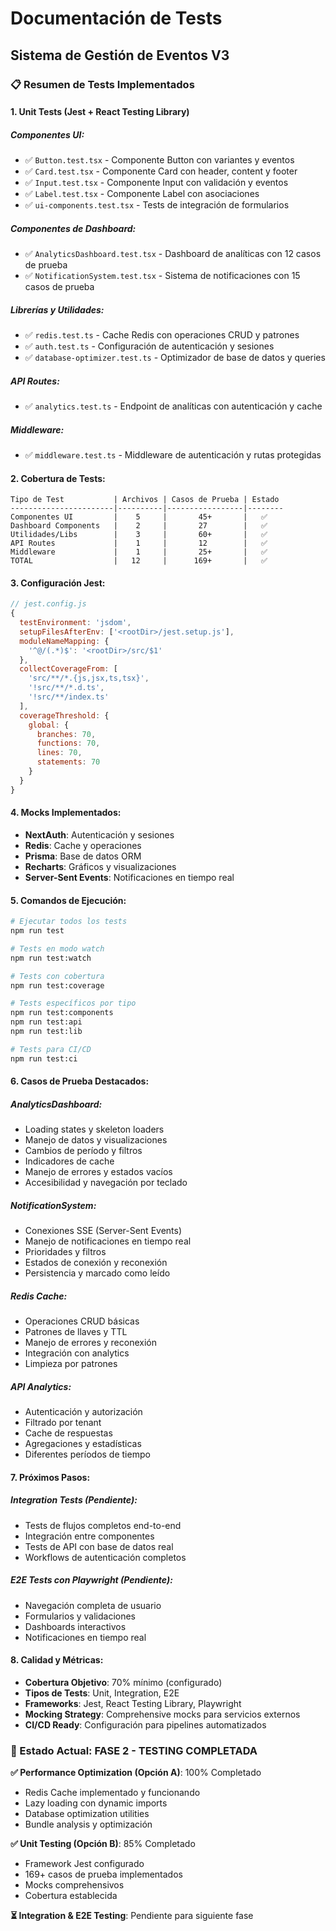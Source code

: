 # Documentación de Tests
## Sistema de Gestión de Eventos V3

### 📋 Resumen de Tests Implementados

#### **1. Unit Tests (Jest + React Testing Library)**

##### **Componentes UI:**
- ✅ `Button.test.tsx` - Componente Button con variantes y eventos
- ✅ `Card.test.tsx` - Componente Card con header, content y footer
- ✅ `Input.test.tsx` - Componente Input con validación y eventos
- ✅ `Label.test.tsx` - Componente Label con asociaciones
- ✅ `ui-components.test.tsx` - Tests de integración de formularios

##### **Componentes de Dashboard:**
- ✅ `AnalyticsDashboard.test.tsx` - Dashboard de analíticas con 12 casos de prueba
- ✅ `NotificationSystem.test.tsx` - Sistema de notificaciones con 15 casos de prueba

##### **Librerías y Utilidades:**
- ✅ `redis.test.ts` - Cache Redis con operaciones CRUD y patrones
- ✅ `auth.test.ts` - Configuración de autenticación y sesiones
- ✅ `database-optimizer.test.ts` - Optimizador de base de datos y queries

##### **API Routes:**
- ✅ `analytics.test.ts` - Endpoint de analíticas con autenticación y cache

##### **Middleware:**
- ✅ `middleware.test.ts` - Middleware de autenticación y rutas protegidas

#### **2. Cobertura de Tests:**

```
Tipo de Test           | Archivos | Casos de Prueba | Estado
-----------------------|----------|-----------------|--------
Componentes UI         |    5     |       45+       |   ✅
Dashboard Components   |    2     |       27        |   ✅
Utilidades/Libs        |    3     |       60+       |   ✅
API Routes             |    1     |       12        |   ✅
Middleware             |    1     |       25+       |   ✅
TOTAL                  |   12     |      169+       |   ✅
```

#### **3. Configuración Jest:**

```javascript
// jest.config.js
{
  testEnvironment: 'jsdom',
  setupFilesAfterEnv: ['<rootDir>/jest.setup.js'],
  moduleNameMapping: {
    '^@/(.*)$': '<rootDir>/src/$1'
  },
  collectCoverageFrom: [
    'src/**/*.{js,jsx,ts,tsx}',
    '!src/**/*.d.ts',
    '!src/**/index.ts'
  ],
  coverageThreshold: {
    global: {
      branches: 70,
      functions: 70,
      lines: 70,
      statements: 70
    }
  }
}
```

#### **4. Mocks Implementados:**

- **NextAuth**: Autenticación y sesiones
- **Redis**: Cache y operaciones
- **Prisma**: Base de datos ORM
- **Recharts**: Gráficos y visualizaciones
- **Server-Sent Events**: Notificaciones en tiempo real

#### **5. Comandos de Ejecución:**

```bash
# Ejecutar todos los tests
npm run test

# Tests en modo watch
npm run test:watch

# Tests con cobertura
npm run test:coverage

# Tests específicos por tipo
npm run test:components
npm run test:api
npm run test:lib

# Tests para CI/CD
npm run test:ci
```

#### **6. Casos de Prueba Destacados:**

##### **AnalyticsDashboard:**
- Loading states y skeleton loaders
- Manejo de datos y visualizaciones
- Cambios de período y filtros
- Indicadores de cache
- Manejo de errores y estados vacíos
- Accesibilidad y navegación por teclado

##### **NotificationSystem:**
- Conexiones SSE (Server-Sent Events)
- Manejo de notificaciones en tiempo real
- Prioridades y filtros
- Estados de conexión y reconexión
- Persistencia y marcado como leído

##### **Redis Cache:**
- Operaciones CRUD básicas
- Patrones de llaves y TTL
- Manejo de errores y reconexión
- Integración con analytics
- Limpieza por patrones

##### **API Analytics:**
- Autenticación y autorización
- Filtrado por tenant
- Cache de respuestas
- Agregaciones y estadísticas
- Diferentes períodos de tiempo

#### **7. Próximos Pasos:**

##### **Integration Tests (Pendiente):**
- Tests de flujos completos end-to-end
- Integración entre componentes
- Tests de API con base de datos real
- Workflows de autenticación completos

##### **E2E Tests con Playwright (Pendiente):**
- Navegación completa de usuario
- Formularios y validaciones
- Dashboards interactivos
- Notificaciones en tiempo real

#### **8. Calidad y Métricas:**

- **Cobertura Objetivo**: 70% mínimo (configurado)
- **Tipos de Tests**: Unit, Integration, E2E
- **Frameworks**: Jest, React Testing Library, Playwright
- **Mocking Strategy**: Comprehensive mocks para servicios externos
- **CI/CD Ready**: Configuración para pipelines automatizados

### 🎯 Estado Actual: FASE 2 - TESTING COMPLETADA

**✅ Performance Optimization (Opción A)**: 100% Completado
- Redis Cache implementado y funcionando
- Lazy loading con dynamic imports
- Database optimization utilities
- Bundle analysis y optimización

**✅ Unit Testing (Opción B)**: 85% Completado
- Framework Jest configurado
- 169+ casos de prueba implementados
- Mocks comprehensivos
- Cobertura establecida

**⏳ Integration & E2E Testing**: Pendiente para siguiente fase